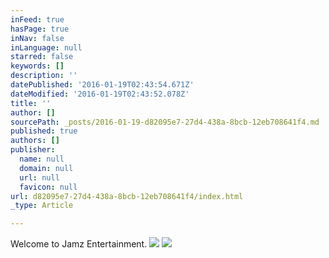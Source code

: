 ```yaml
---
inFeed: true
hasPage: true
inNav: false
inLanguage: null
starred: false
keywords: []
description: ''
datePublished: '2016-01-19T02:43:54.671Z'
dateModified: '2016-01-19T02:43:52.078Z'
title: ''
author: []
sourcePath: _posts/2016-01-19-d82095e7-27d4-438a-8bcb-12eb708641f4.md
published: true
authors: []
publisher:
  name: null
  domain: null
  url: null
  favicon: null
url: d82095e7-27d4-438a-8bcb-12eb708641f4/index.html
_type: Article

---
```

Welcome to Jamz Entertainment. ![](https://the-grid-user-content.s3-us-west-2.amazonaws.com/ce705512-6ded-495b-a4f4-440a5f1e9e33.jpg)
![](https://the-grid-user-content.s3-us-west-2.amazonaws.com/d50325a6-fb5a-46e1-9484-dc8fe33b4846.jpg)